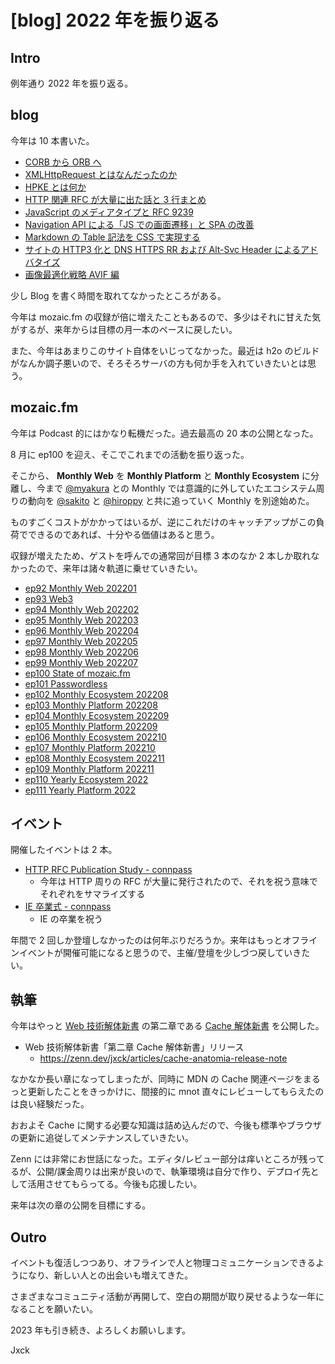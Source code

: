 # [blog] 2022 年を振り返る

## Intro

例年通り 2022 年を振り返る。


## blog

今年は 10 本書いた。

- [CORB から ORB へ](https://blog.jxck.io/entries/2022-10-25/corb-to-orb.html)
- [XMLHttpRequest とはなんだったのか](https://blog.jxck.io/entries/2022-09-30/XMLHttpRequest.html)
- [HPKE とは何か](https://blog.jxck.io/entries/2022-08-25/hpke.html)
- [HTTP 関連 RFC が大量に出た話と 3 行まとめ](https://blog.jxck.io/entries/2022-06-16/HTTP-RFCs.html)
- [JavaScript のメディアタイプと RFC 9239](https://blog.jxck.io/entries/2022-05-31/text-javascript.html)
- [Navigation API による「JS での画面遷移」と SPA の改善](https://blog.jxck.io/entries/2022-04-22/navigation-api.html)
- [Markdown の Table 記法を CSS で実現する](https://blog.jxck.io/entries/2022-03-06/markdown-style-table-css.html)
- [サイトの HTTP3 化と DNS HTTPS RR および Alt-Svc Header によるアドバタイズ](https://blog.jxck.io/entries/2022-02-05/http3.html)
- [画像最適化戦略 AVIF 編](https://blog.jxck.io/entries/2022-01-07/avif.html)

少し Blog を書く時間を取れてなかったところがある。

今年は mozaic.fm の収録が倍に増えたこともあるので、多少はそれに甘えた気がするが、来年からは目標の月一本のペースに戻したい。

また、今年はあまりこのサイト自体をいじってなかった。最近は h2o のビルドがなんか調子悪いので、そろそろサーバの方も何か手を入れていきたいとは思う。


## mozaic.fm

今年は Podcast 的にはかなり転機だった。過去最高の 20 本の公開となった。

8 月に ep100 を迎え、そこでこれまでの活動を振り返った。

そこから、 **Monthly Web** を **Monthly Platform** と **Monthly Ecosystem** に分離し、今まで [@myakura](https://twitter.com/myakura) との Monthly では意識的に外していたエコシステム周りの動向を [@sakito](https://twitter.com/__sakito__) と [@hiroppy](https://twitter.com/about_hiroppy) と共に追っていく Monthly を別途始めた。

ものすごくコストがかかってはいるが、逆にこれだけのキャッチアップがこの負荷でできるのであれば、十分やる価値はあると思う。

収録が増えたため、ゲストを呼んでの通常回が目標 3 本のなか 2 本しか取れなかったので、来年は諸々軌道に乗せていきたい。

- [ep92 Monthly Web 202201](https://mozaic.fm/episodes/92/monthly-web-202201.html)
- [ep93 Web3](https://mozaic.fm/episodes/93/web3.html)
- [ep94 Monthly Web 202202](https://mozaic.fm/episodes/94/monthly-web-202202.html)
- [ep95 Monthly Web 202203](https://mozaic.fm/episodes/95/monthly-web-202203.html)
- [ep96 Monthly Web 202204](https://mozaic.fm/episodes/96/monthly-web-202204.html)
- [ep97 Monthly Web 202205](https://mozaic.fm/episodes/97/monthly-web-202205.html)
- [ep98 Monthly Web 202206](https://mozaic.fm/episodes/98/monthly-web-202206.html)
- [ep99 Monthly Web 202207](https://mozaic.fm/episodes/99/monthly-web-202207.html)
- [ep100 State of mozaic.fm](https://mozaic.fm/episodes/100/state-of-mozaic.fm.html)
- [ep101 Passwordless](https://mozaic.fm/episodes/101/passwordless.html)
- [ep102 Monthly Ecosystem 202208](https://mozaic.fm/episodes/102/monthly-ecosystem-202208.html)
- [ep103 Monthly Platform 202208](https://mozaic.fm/episodes/103/monthly-platform-202208.html)
- [ep104 Monthly Ecosystem 202209](https://mozaic.fm/episodes/104/monthly-ecosystem-202209.html)
- [ep105 Monthly Platform 202209](https://mozaic.fm/episodes/105/monthly-platform-202209.html)
- [ep106 Monthly Ecosystem 202210](https://mozaic.fm/episodes/106/monthly-ecosystem-202210.html)
- [ep107 Monthly Platform 202210](https://mozaic.fm/episodes/107/monthly-platform-202210.html)
- [ep108 Monthly Ecosystem 202211](https://mozaic.fm/episodes/108/monthly-ecosystem-202211.html)
- [ep109 Monthly Platform 202211](https://mozaic.fm/episodes/109/monthly-platform-202211.html)
- [ep110 Yearly Ecosystem 2022](https://mozaic.fm/episodes/110/yearly-ecosystem-2022.html)
- [ep111 Yearly Platform 2022](https://mozaic.fm/episodes/111/yearly-platform-2022.html)


## イベント

開催したイベントは 2 本。

- [HTTP RFC Publication Study - connpass](https://web-study.connpass.com/event/250730/)
  - 今年は HTTP 周りの RFC が大量に発行されたので、それを祝う意味でそれぞれをサマライズする
- [IE 卒業式 - connpass](https://web-study.connpass.com/event/250191/)
  - IE の卒業を祝う

年間で 2 回しか登壇しなかったのは何年ぶりだろうか。来年はもっとオフラインイベントが開催可能になると思うので、主催/登壇を少しづつ戻していきたい。


## 執筆

今年はやっと [Web 技術解体新書](https://zenn.dev/jxck/articles/web-anatomia-concepts) の第二章である [Cache 解体新書](https://zenn.dev/jxck/books/cache-anatomia) を公開した。

- Web 技術解体新書「第二章 Cache 解体新書」リリース
  - https://zenn.dev/jxck/articles/cache-anatomia-release-note

なかなか長い章になってしまったが、同時に MDN の Cache 関連ページをまるっと更新したことをきっかけに、間接的に mnot 直々にレビューしてもらえたのは良い経験だった。

おおよそ Cache に関する必要な知識は詰め込んだので、今後も標準やブラウザの更新に追従してメンテナンスしていきたい。

Zenn には非常にお世話になった。エディタ/レビュー部分は痒いところが残ってるが、公開/課金周りは出来が良いので、執筆環境は自分で作り、デプロイ先として活用させてもらってる。今後も応援したい。

来年は次の章の公開を目標にする。


## Outro

イベントも復活しつつあり、オフラインで人と物理コミュニケーションできるようになり、新しい人との出会いも増えてきた。

さまざまなコミュニティ活動が再開して、空白の期間が取り戻せるような一年になることを願いたい。

2023 年も引き続き、よろしくお願いします。

Jxck